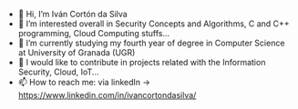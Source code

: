 - 👋 Hi, I’m Iván Cortón da Silva
- 👀 I’m interested overall in Security Concepts and Algorithms, C and C++ programming, Cloud Computing stuffs...
- 🌱 I’m currently studying my fourth year of degree in Computer Science at University of Granada (UGR)
- 💞️ I would like to contribute in projects related with the Information Security, Cloud, IoT...
- 📫 How to reach me: via linkedIn -> https://www.linkedin.com/in/ivancortondasilva/

<!---
IvanCorton/IvanCorton is a ✨ special ✨ repository because its `README.md` (this file) appears on your GitHub profile.
You can click the Preview link to take a look at your changes.
--->
